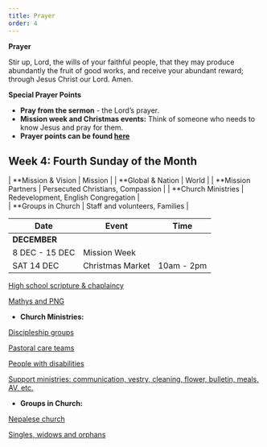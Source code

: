 ```yaml
---
title: Prayer
order: 4
---
```

**Prayer**

Stir up, Lord, the wills of your faithful people, that they may produce abundantly the fruit of good works, and receive your abundant reward; through Jesus Christ our Lord. Amen.

**Special Prayer Points**
- **Pray from the sermon** - the Lord’s prayer. 
- **Mission week and Christmas events:** Think of someone who needs to know Jesus and pray for them. 
- **Prayer points can be found [here](https://stgeorgeshurstville.org.au/prayer)**

## Week 4: Fourth Sunday of the Month

| **Mission & Vision | Mission | 
| **Global & Nation | World | 
| **Mission Partners | Persecuted Christians, Compassion |
| **Church Ministries | Redevelopment, English Congregation |  
| **Groups in Church | Staff and volunteers, Families | 


| Date | Event | Time |
| ----- | ----- | ----- |
| **DECEMBER** | 
| 8 DEC - 15 DEC | Mission Week |  |
| SAT 14 DEC | Christmas Market | 10am - 2pm |


<ins>High school scripture & chaplaincy<ins>

<ins>Mathys and PNG<ins>

- **Church Ministries:**

<ins>Discipleship groups<ins>

<ins>Pastoral care teams</ins>

<ins>People with disabilities</ins>

<ins>Support ministries: communication, vestry, cleaning, flower, bulletin, meals, AV, etc.<ins>

- **Groups in Church:**

<ins>Nepalese church<ins>

<ins>Singles, widows and orphans<ins>


